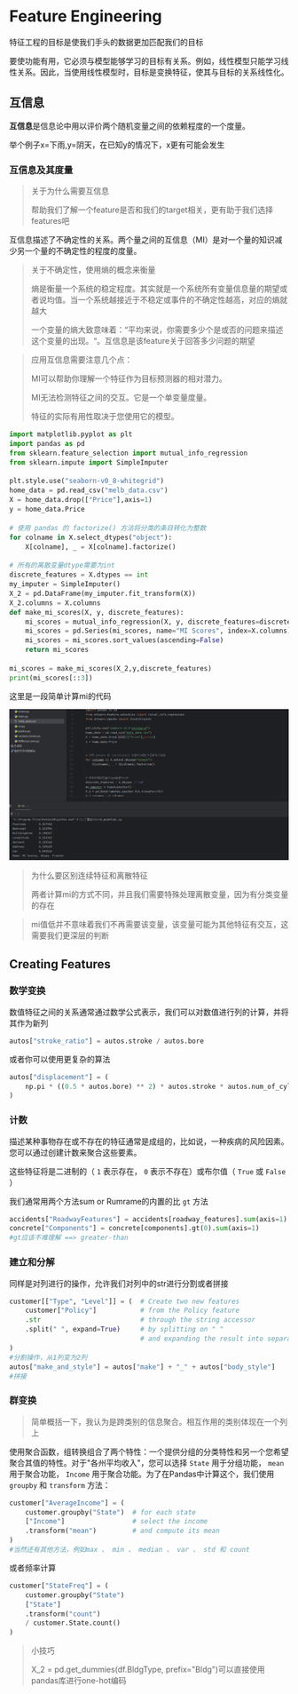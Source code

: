 # Feature Engineering

特征工程的目标是使我们手头的数据更加匹配我们的目标

要使功能有用，它必须与模型能够学习的目标有关系。例如，线性模型只能学习线性关系。因此，当使用线性模型时，目标是变换特征，使其与目标的关系线性化。

## 互信息

**互信息**是信息论中用以评价两个随机变量之间的依赖程度的一个度量。

举个例子x=下雨,y=阴天，在已知y的情况下，x更有可能会发生

### 互信息及其度量

> 关于为什么需要互信息
>
> 帮助我们了解一个feature是否和我们的target相关，更有助于我们选择features吧

互信息描述了不确定性的关系。两个量之间的互信息（MI）是对一个量的知识减少另一个量的不确定性的程度的度量。

> 关于不确定性，使用熵的概念来衡量
>
> 熵是衡量一个系统的稳定程度。其实就是一个系统所有变量信息量的期望或者说均值。当一个系统越接近于不稳定或事件的不确定性越高，对应的熵就越大
>
> 一个变量的熵大致意味着：“平均来说，你需要多少个是或否的问题来描述这个变量的出现。“。互信息是该feature关于回答多少问题的期望

> 应用互信息需要注意几个点：
>
> MI可以帮助你理解一个特征作为目标预测器的相对潜力。
>
> MI无法检测特征之间的交互。它是一个单变量度量。
>
> 特征的实际有用性取决于您使用它的模型。

```python
import matplotlib.pyplot as plt
import pandas as pd
from sklearn.feature_selection import mutual_info_regression
from sklearn.impute import SimpleImputer

plt.style.use("seaborn-v0_8-whitegrid")
home_data = pd.read_csv("melb_data.csv")
X = home_data.drop(["Price"],axis=1)
y = home_data.Price

# 使用 pandas 的 factorize() 方法将分类的条目转化为整数
for colname in X.select_dtypes("object"):
    X[colname], _ = X[colname].factorize()

# 所有的离散变量dtype需要为int
discrete_features = X.dtypes == int
my_imputer = SimpleImputer()
X_2 = pd.DataFrame(my_imputer.fit_transform(X))
X_2.columns = X.columns
def make_mi_scores(X, y, discrete_features):
    mi_scores = mutual_info_regression(X, y, discrete_features=discrete_features) #price是实值，因此用mutual_info_regression
    mi_scores = pd.Series(mi_scores, name="MI Scores", index=X.columns)
    mi_scores = mi_scores.sort_values(ascending=False)
    return mi_scores

mi_scores = make_mi_scores(X_2,y,discrete_features)
print(mi_scores[::3])
```

这里是一段简单计算mi的代码

![image-20240423232444891](https://raw.githubusercontent.com/uu2fu3o/blog-picture/master/cloud/image-20240423232444891.png)

> 为什么要区别连续特征和离散特征
>
> 两者计算mi的方式不同，并且我们需要特殊处理离散变量，因为有分类变量的存在

> mi值低并不意味着我们不再需要该变量，该变量可能为其他特征有交互，这需要我们更深层的判断

## Creating Features 

### 数学变换

数值特征之间的关系通常通过数学公式表示，我们可以对数值进行列的计算，并将其作为新列

```python
autos["stroke_ratio"] = autos.stroke / autos.bore
```

或者你可以使用更复杂的算法

```python
autos["displacement"] = (
    np.pi * ((0.5 * autos.bore) ** 2) * autos.stroke * autos.num_of_cylinders
)
```

### 计数

描述某种事物存在或不存在的特征通常是成组的，比如说，一种疾病的风险因素。您可以通过创建计数来聚合这些要素。

这些特征将是二进制的（ `1` 表示存在， `0` 表示不存在）或布尔值（ `True` 或 `False` ）

我们通常用两个方法sum or Rumrame的内置的比 `gt` 方法

```python
accidents["RoadwayFeatures"] = accidents[roadway_features].sum(axis=1)
concrete["Components"] = concrete[components].gt(0).sum(axis=1)
#gt应该不难理解 ==> greater-than
```

### 建立和分解

同样是对列进行的操作，允许我们对列中的str进行分割或者拼接

```python
customer[["Type", "Level"]] = (  # Create two new features
    customer["Policy"]           # from the Policy feature
    .str                         # through the string accessor
    .split(" ", expand=True)     # by splitting on " "
                                 # and expanding the result into separate columns
)
#分割操作，从1列变为2列
autos["make_and_style"] = autos["make"] + "_" + autos["body_style"]
#拼接
```

### 群变换

>  简单概括一下，我认为是跨类别的信息聚合。相互作用的类别体现在一个列上

使用聚合函数，组转换组合了两个特性：一个提供分组的分类特性和另一个您希望聚合其值的特性。对于"各州平均收入"，您可以选择 `State` 用于分组功能， `mean` 用于聚合功能， `Income` 用于聚合功能。为了在Pandas中计算这个，我们使用 `groupby` 和 `transform` 方法：

```python
customer["AverageIncome"] = (
    customer.groupby("State")  # for each state
    ["Income"]                 # select the income
    .transform("mean")         # and compute its mean
)
#当然还有其他方法，例如max 、 min 、 median 、 var 、 std 和 count
```

或者频率计算

```python
customer["StateFreq"] = (
    customer.groupby("State")
    ["State"]
    .transform("count")
    / customer.State.count()
)
```

> 小技巧
>
> X_2 = pd.get_dummies(df.BldgType, prefix="Bldg")可以直接使用pandas库进行one-hot编码
